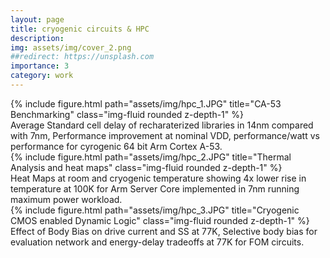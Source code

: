 ```yaml
---
layout: page
title: cryogenic circuits & HPC 
description: 
img: assets/img/cover_2.png
##redirect: https://unsplash.com
importance: 3
category: work
---
```



<div class="row">
    <div class="col-sm mt-3 mt-md-0">
        {% include figure.html path="assets/img/hpc_1.JPG" title="CA-53 Benchmarking" class="img-fluid rounded z-depth-1" %}
    </div>
</div>
<div class="caption">
    Average Standard cell delay of recharaterized libraries in 14nm compared with 7nm, Performance improvement at nominal VDD, performance/watt vs performance for cyrogenic 64 bit Arm Cortex A-53.
</div>

<div class="row">
    <div class="col-sm mt-3 mt-md-0">
        {% include figure.html path="assets/img/hpc_2.JPG" title="Thermal Analysis and heat maps" class="img-fluid rounded z-depth-1" %}
    </div>
</div>
<div class="caption">
    Heat Maps at room and cryogenic temperature showing 4x lower rise in temperature at 100K for Arm Server Core implemented in 7nm running maximum power workload.
</div>

<div class="row">
    <div class="col-sm mt-3 mt-md-0">
        {% include figure.html path="assets/img/hpc_3.JPG" title="Cryogenic CMOS enabled Dynamic Logic" class="img-fluid rounded z-depth-1" %}
    </div>
</div>
<div class="caption">
    Effect of Body Bias on drive current and SS at 77K, Selective body bias for evaluation network and energy-delay tradeoffs at 77K for FOM circuits.
</div>

